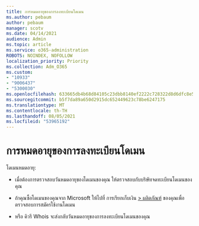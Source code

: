 ```yaml
---
title: การหมดอายุของการลงทะเบียนโดเมน
ms.author: pebaum
author: pebaum
manager: scotv
ms.date: 04/14/2021
audience: Admin
ms.topic: article
ms.service: o365-administration
ROBOTS: NOINDEX, NOFOLLOW
localization_priority: Priority
ms.collection: Adm_O365
ms.custom:
- "10933"
- "9006437"
- "5300030"
ms.openlocfilehash: 633665db4b68d84105c23dbb8140ef2222c728322d8d6dfc8e5488c603eea669
ms.sourcegitcommit: b5f7da89a650d2915dc652449623c78be6247175
ms.translationtype: MT
ms.contentlocale: th-TH
ms.lasthandoff: 08/05/2021
ms.locfileid: "53965192"
---
```

# <a name="domain-registration-expiration"></a>การหมดอายุของการลงทะเบียนโดเมน

โดเมนหมดอายุ: 

- เมื่อต้องการตรวจสอบวันหมดอายุของโดเมนของคุณ ให้ตรวจสอบกับบริษัทจดทะเบียนโดเมนของคุณ

- ถ้าคุณซื้อโดเมนของคุณจาก Microsoft ให้ไปที่ การเรียกเก็บเงิน [> ผลิตภัณฑ์](https://admin.microsoft.com/Adminportal/Home?source=applauncher#/subscriptions) ของคุณเพื่อตรวจสอบการสมัครใช้งานโดเมน

- หรือ คิวรี Whois จะส่งกลับวันหมดอายุของการลงทะเบียนโดเมนของคุณ